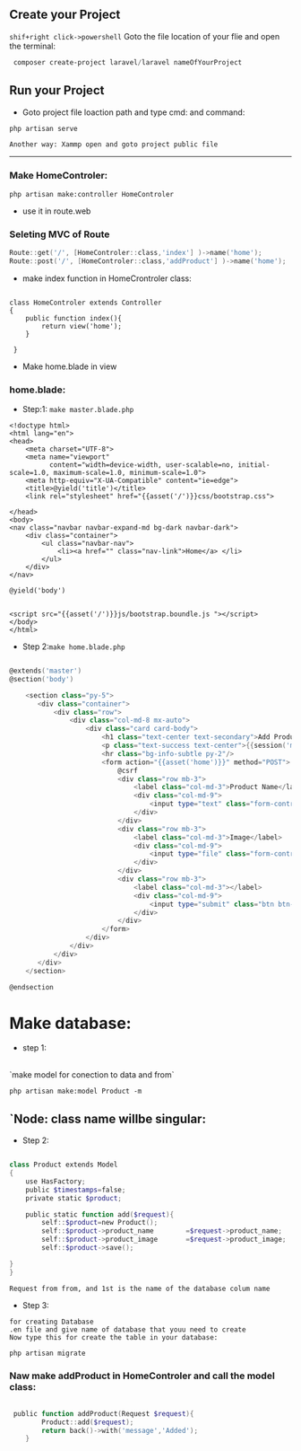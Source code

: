 
## Create your Project 
`shif+right click->powershell` Goto the file location of your flie and open the terminal:

```powershell
 composer create-project laravel/laravel nameOfYourProject
```
## Run your Project 
- Goto project file loaction path and type cmd: and command:
```powershell
php artisan serve
```
`Another way: Xammp open and goto project public file`

<hr/>

### Make HomeControler:

```powershell:
php artisan make:controller HomeControler
```
- use it in route.web 

### Seleting MVC of Route

```powershell
Route::get('/', [HomeControler::class,'index'] )->name('home');
Route::post('/', [HomeControler::class,'addProduct'] )->name('home');


```
- make index function in HomeCrontroler class:

```poweshell

class HomeControler extends Controller
{
    public function index(){
        return view('home');
    }
    
 }
 ```
 - Make home.blade in view

### home.blade:

 - Step:1: `make master.blade.php`

```powershell:
<!doctype html>
<html lang="en">
<head>
    <meta charset="UTF-8">
    <meta name="viewport"
          content="width=device-width, user-scalable=no, initial-scale=1.0, maximum-scale=1.0, minimum-scale=1.0">
    <meta http-equiv="X-UA-Compatible" content="ie=edge">
    <title>@yield('title')</title>
    <link rel="stylesheet" href="{{asset('/')}}css/bootstrap.css">

</head>
<body>
<nav class="navbar navbar-expand-md bg-dark navbar-dark">
    <div class="container">
        <ul class="navbar-nav">
            <li><a href="" class="nav-link">Home</a> </li>
        </ul>
    </div>
</nav>

@yield('body')


<script src="{{asset('/')}}js/bootstrap.boundle.js "></script>
</body>
</html>

```
 - Step 2:`make home.blade.php`
```powershell

@extends('master')
@section('body')

    <section class="py-5">
       <div class="container">
           <div class="row">
               <div class="col-md-8 mx-auto">
                   <div class="card card-body">
                       <h1 class="text-center text-secondary">Add Product</h1>
                       <p class="text-success text-center">{{session('message')}}</p>
                       <hr class="bg-info-subtle py-2"/>
                       <form action="{{asset('home')}}" method="POST">
                           @csrf
                           <div class="row mb-3">
                               <label class="col-md-3">Product Name</label>
                               <div class="col-md-9">
                                   <input type="text" class="form-control" name="product_name">
                               </div>
                           </div>
                           <div class="row mb-3">
                               <label class="col-md-3">Image</label>
                               <div class="col-md-9">
                                   <input type="file" class="form-control" name="product_image">
                               </div>
                           </div>
                           <div class="row mb-3">
                               <label class="col-md-3"></label>
                               <div class="col-md-9">
                                   <input type="submit" class="btn btn-secondary float-end " value="Add The product">
                               </div>
                           </div>
                       </form>
                   </div>
               </div>
           </div>
       </div>
    </section>

@endsection
```


# Make database:
- step 1:

<br>
`make model for conection to data and from`

```powershel
php artisan make:model Product -m
```
## `Node: class name willbe singular:

- Step 2:

```powershell

class Product extends Model
{
    use HasFactory;
    public $timestamps=false;
    private static $product;

    public static function add($request){
        self::$product=new Product();
        self::$product->product_name        =$request->product_name;
        self::$product->product_image       =$request->product_image;
        self::$product->save();

}
}
```
`Request from from, and 1st is the name of the database colum name`
- Step 3:

`for creating Database`<br/>
`.en file and give name of database that youu need to create`<br/>
`Now type this for create the table in your database:`
```powershell
php artisan migrate
```
### Naw make addProduct in HomeControler and call the model class:

``` powershell

 public function addProduct(Request $request){
        Product::add($request);
        return back()->with('message','Added');
    }
    
 ```
